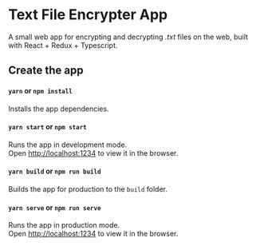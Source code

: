 # Text File Encrypter App

A small web app for encrypting and decrypting _.txt_ files on the web, built with React + Redux + Typescript.

## Create the app

#### `yarn` or `npm install`

Installs the app dependencies.

#### `yarn start` or `npm start`

Runs the app in development mode.<br>
Open [http://localhost:1234](http://localhost:1234) to view it in the browser.

#### `yarn build` or `npm run build`

Builds the app for production to the `build` folder.

#### `yarn serve` or `npm run serve`

Runs the app in production mode.<br>
Open [http://localhost:1234](http://localhost:1234) to view it in the browser.
